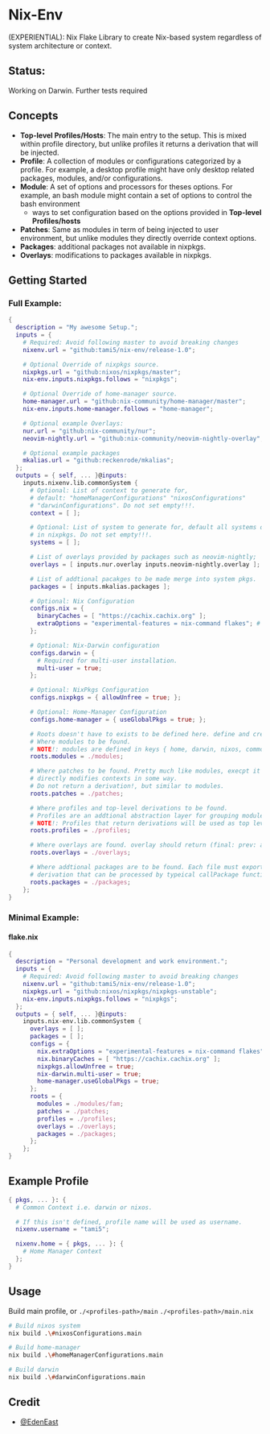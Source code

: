 # Nix-Env

(EXPERIENTIAL): Nix Flake Library to create Nix-based system regardless of system architecture or context.

## Status:

Working on Darwin. Further tests required

## Concepts

- **Top-level Profiles/Hosts**: The main entry to the setup. This is mixed within
  profile directory, but unlike profiles it returns a derivation that will be
  injected.
- **Profile**: A collection of modules or configurations categorized by a profile.
  For example, a desktop profile might have only desktop related packages,
  modules, and/or configurations.
- **Module**: A set of options and processors for theses options. For example,
  an bash module might contain a set of options to control the bash environment
  + ways to set configuration based on the options provided in **Top-level
  Profiles/hosts**
- **Patches**: Same as modules in term of being injected to user environment,
  but unlike modules they directly override context options.
- **Packages**: additional packages not available in nixpkgs.
- **Overlays**: modifications to packages available in nixpkgs.

## Getting Started


### Full Example:
```nix
{
  description = "My awesome Setup.";
  inputs = {
    # Required: Avoid following master to avoid breaking changes
    nixenv.url = "github:tami5/nix-env/release-1.0";

    # Optional Override of nixpkgs source.
    nixpkgs.url = "github:nixos/nixpkgs/master";
    nix-env.inputs.nixpkgs.follows = "nixpkgs";

    # Optional Override of home-manager source.
    home-manager.url = "github:nix-community/home-manager/master";
    nix-env.inputs.home-manager.follows = "home-manager";

    # Optional example Overlays:
    nur.url = "github:nix-community/nur";
    neovim-nightly.url = "github:nix-community/neovim-nightly-overlay";

    # Optional example packages
    mkalias.url = "github:reckenrode/mkalias";
  };
  outputs = { self, ... }@inputs:
    inputs.nixenv.lib.commonSystem {
      # Optional: List of context to generate for,
      # default: "homeManagerConfigurations" "nixosConfigurations"
      # "darwinConfigurations". Do not set empty!!!.
      context = [ ];

      # Optional: List of system to generate for, default all systems defined
      # in nixpkgs. Do not set empty!!!.
      systems = [ ];

      # List of overlays provided by packages such as neovim-nightly;
      overlays = [ inputs.nur.overlay inputs.neovim-nightly.overlay ];

      # List of addtional pacakges to be made merge into system pkgs.
      packages = [ inputs.mkalias.packages ];

      # Optional: Nix Configuration
      configs.nix = {
        binaryCaches = [ "https://cachix.cachix.org" ];
        extraOptions = "experimental-features = nix-command flakes"; # This is the default.
      };

      # Optional: Nix-Darwin configuration
      configs.darwin = {
        # Required for multi-user installation.
        multi-user = true;
      };

      # Optional: NixPkgs Configuration
      configs.nixpkgs = { allowUnfree = true; };

      # Optional: Home-Manager Configuration
      configs.home-manager = { useGlobalPkgs = true; };

      # Roots doesn't have to exists to be defined here. define and create them later when you need them.
      # Where modules to be found.
      # NOTE!: modules are defined in keys { home, darwin, nixos, common };
      roots.modules = ./modules;

      # Where patches to be found. Pretty much like modules, execpt it
      # directly modifies contexts in some way.
      # Do not return a derivation!, but similar to modules.
      roots.patches = ./patches;

      # Where profiles and top-level derivations to be found.
      # Profiles are an addtional abstraction layer for grouping modules.
      # NOTE!: Profiles that return derivations will be used as top level profile. i.e. to setup system.
      roots.profiles = ./profiles;

      # Where overlays are found. overlay should return (final: prev: attrs)
      roots.overlays = ./overlays;

      # Where addtional packages are to be found. Each file must export a
      # derivation that can be processed by typeical callPackage function.
      roots.packages = ./packages;
    };
}
```

### Minimal Example:

#### flake.nix
```nix
{
  description = "Personal development and work environment.";
  inputs = {
    # Required: Avoid following master to avoid breaking changes
    nixenv.url = "github:tami5/nix-env/release-1.0";
    nixpkgs.url = "github:nixos/nixpkgs/nixpkgs-unstable";
    nix-env.inputs.nixpkgs.follows = "nixpkgs";
  };
  outputs = { self, ... }@inputs:
    inputs.nix-env.lib.commonSystem {
      overlays = [ ];
      packages = [ ];
      configs = {
        nix.extraOptions = "experimental-features = nix-command flakes";
        nix.binaryCaches = [ "https://cachix.cachix.org" ];
        nixpkgs.allowUnfree = true;
        nix-darwin.multi-user = true;
        home-manager.useGlobalPkgs = true;
      };
      roots = {
        modules = ./modules/fam;
        patches = ./patches;
        profiles = ./profiles;
        overlays = ./overlays;
        packages = ./packages;
      };
    };
}
```

## Example Profile
```nix
{ pkgs, ... }: {
  # Common Context i.e. darwin or nixos.

  # If this isn't defined, profile name will be used as username.
  nixenv.username = "tami5";

  nixenv.home = { pkgs, ... }: {
    # Home Manager Context
  };
}
```

## Usage

Build main profile, or `./<profiles-path>/main` `./<profiles-path>/main.nix`

```bash
# Build nixos system
nix build .\#nixosConfigurations.main

# Build home-manager
nix build .\#homeManagerConfigurations.main

# Build darwin
nix build .\#darwinConfigurations.main
```

## Credit

- [@EdenEast](https://github.com/EdenEast/nyx)

